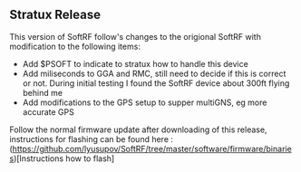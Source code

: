 ## Stratux Release


This version of SoftRF follow's changes to the origional SoftRF with modification to the following items:

- Add $PSOFT to indicate to stratux how to handle this device
- Add miliseconds to GGA and RMC, still need to decide if this is correct or not. During initial testing I found the SoftRF device about 300ft flying behind me
- Add modifications to the GPS setup to supper multiGNS, eg more accurate GPS

Follow the normal firmware update after downloading of this release, instructions for flashing can be found here : (https://github.com/lyusupov/SoftRF/tree/master/software/firmware/binaries)[Instructions how to flash]
